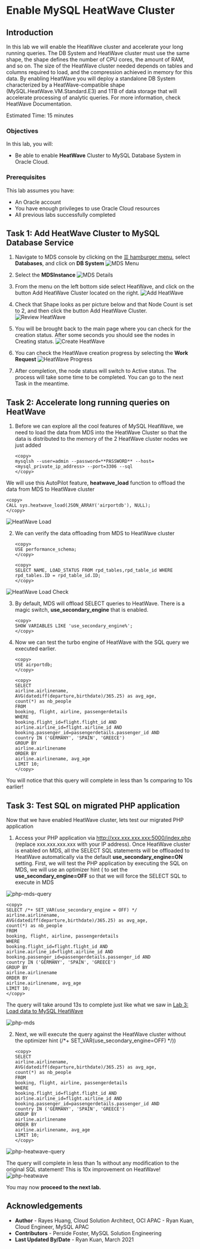 # Enable MySQL HeatWave Cluster 

## Introduction

In this lab we will enable the HeatWave cluster and accelerate your long running queries. The DB System and HeatWave cluster must use the same shape, the shape defines the number of CPU cores, the amount of RAM, and so on. The size of the HeatWave cluster needed depends on tables and columns required to load, and the compression achieved in memory for this data. By enabling HeatWave you will deploy a standalone DB System characterized by a HeatWave-compatible shape (MySQL.HeatWave.VM.Standard.E3) and 1TB of data storage that will accelerate processing of analytic queries. For more information, check HeatWave Documentation. 

Estimated Time: 15 minutes

### Objectives

In this lab, you will:
* Be able to enable **HeatWave** Cluster to MySQL Database System in Oracle Cloud.

### Prerequisites

This lab assumes you have:
* An Oracle account
* You have enough privileges to use Oracle Cloud resources
* All previous labs successfully completed

## Task 1: Add HeatWave Cluster to MySQL Database Service 
1. Navigate to MDS console by clicking on the <a href="#menu">&#9776; hamburger menu</a>, select **Databases**, and click on **DB System**
![MDS Menu](images/mds-menu.png)

2. Select the **MDSInstance**
![MDS Details](images/mds-details.png)

3. From the menu on the left bottom side select HeatWave, and click on the button Add HeatWave Cluster located on the right.
![Add HeatWave](images/heatwave-add.png)

4. Check that Shape looks as per picture below and that Node Count is set to 2, and then click the button Add HeatWave Cluster.
![Review HeatWave](images/heatwave-review.png)

5. You will be brought back to the main page where you can check for the creation status. After some seconds you should see the nodes in Creating status.
![Create HeatWave](images/heatwave-create.png)

6. You can check the HeatWave creation progress by selecting the **Work Request**
![HeatWave Progress](images/heatwave-progress.png)

7. After completion, the node status will switch to Active status. The process will take some time to be completed. You can go to the next Task in the meantime.

## Task 2: Accelerate long running queries on HeatWave

1. Before we can explore all the cool features of MySQL HeatWave, we need to load the data from MDS into the HeatWave Cluster so that the data is distributed to the memory of the 2 HeatWave cluster nodes we just added

   ```
   <copy>
   mysqlsh --user=admin --password=**PASSWORD** --host=<mysql_private_ip_address> --port=3306 --sql
   </copy>
   ```

We will use this AutoPilot feature, **heatwave_load** function to offload the data from MDS to HeatWave cluster

   ```
   <copy>
   CALL sys.heatwave_load(JSON_ARRAY('airportdb'), NULL);
   </copy>
   ```
![HeatWave Load](images/heatwave-load.png)

2. We can verify the data offloading from MDS to HeatWave cluster

   ```
   <copy>
   USE performance_schema;
   </copy>
   ```
   ```
   <copy>
   SELECT NAME, LOAD_STATUS FROM rpd_tables,rpd_table_id WHERE rpd_tables.ID = rpd_table_id.ID;
   </copy>
   ```
![HeatWave Load Check](images/heatwave-load-check.png)

3. By default, MDS will offload SELECT queries to HeatWave. There is a magic switch, **use_secondary_engine** that is enabled.

   ```
   <copy>
   SHOW VARIABLES LIKE 'use_secondary_engine%';
   </copy>
   ```

4. Now we can test the turbo engine of HeatWave with the SQL query we executed earlier.

   ```
   <copy>
   USE airportdb;
   </copy>
   ```
   ```
   <copy>
   SELECT
   airline.airlinename,
   AVG(datediff(departure,birthdate)/365.25) as avg_age,
   count(*) as nb_people
   FROM
   booking, flight, airline, passengerdetails
   WHERE
   booking.flight_id=flight.flight_id AND
   airline.airline_id=flight.airline_id AND
   booking.passenger_id=passengerdetails.passenger_id AND
   country IN ('GERMANY', 'SPAIN', 'GREECE')
   GROUP BY
   airline.airlinename
   ORDER BY
   airline.airlinename, avg_age
   LIMIT 10;
   </copy>
   ```

You will notice that this query will complete in less than 1s comparing to 10s earlier!

## Task 3: Test SQL on migrated PHP application

Now that we have enabled HeatWave cluster, lets test our migrated PHP application

1. Access your PHP application via http://xxx.xxx.xxx.xxx:5000/index.php (replace xxx.xxx.xxx.xxx with your IP address). Once HeatWave cluster is enabled on MDS, all the SELECT SQL statements will be offloaded to HeatWave automatically via the default **use_secondary_engine=ON** setting. First, we will test the PHP application by executing the SQL on MDS, we will use an optimizer hint ( to set the **use_secondary_engine=OFF** so that we will force the SELECT SQL to execute in MDS

![php-mds-query](images/php-mds-query.png)

   ```
   <copy>
   SELECT /*+ SET_VAR(use_secondary_engine = OFF) */  airline.airlinename, 
   AVG(datediff(departure,birthdate)/365.25) as avg_age, 
   count(*) as nb_people 
   FROM 
   booking, flight, airline, passengerdetails 
   WHERE 
   booking.flight_id=flight.flight_id AND 
   airline.airline_id=flight.airline_id AND 
   booking.passenger_id=passengerdetails.passenger_id AND 
   country IN ('GERMANY', 'SPAIN', 'GREECE') 
   GROUP BY 
   airline.airlinename 
   ORDER BY 
   airline.airlinename, avg_age 
   LIMIT 10;
   </copy>
   ```

The query will take around 13s to complete just like what we saw in [Lab 3: Load data to MySQL HeatWave](../data-load/data-load.md)

![php-mds](images/php-mds.png)

2. Next, we will execute the query against the HeatWave cluster without the optimizer hint (/*+ SET_VAR(use_secondary_engine=OFF) */))

   ```
   <copy>
   SELECT
   airline.airlinename,
   AVG(datediff(departure,birthdate)/365.25) as avg_age,
   count(*) as nb_people
   FROM
   booking, flight, airline, passengerdetails
   WHERE
   booking.flight_id=flight.flight_id AND
   airline.airline_id=flight.airline_id AND
   booking.passenger_id=passengerdetails.passenger_id AND
   country IN ('GERMANY', 'SPAIN', 'GREECE')
   GROUP BY 
   airline.airlinename
   ORDER BY 
   airline.airlinename, avg_age
   LIMIT 10;
   </copy>
   ```

![php-heatwave-query](images/php-heatwave-query.png)

The query will complete in less than 1s without any modification to the original SQL statement! This is 10x improvement on HeatWave!
![php-heatwave](images/php-heatwave.png)

You may now **proceed to the next lab.**

## Acknowledgements
* **Author** 
             - Rayes Huang, Cloud Solution Architect, OCI APAC
			    - Ryan Kuan, Cloud Engineer, MySQL APAC
* **Contributors** 
			    - Perside Foster, MySQL Solution Engineering 
* **Last Updated By/Date** - Ryan Kuan, March 2021
